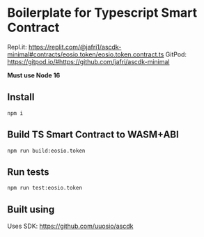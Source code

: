 # Boilerplate for Typescript Smart Contract

Repl.it: https://replit.com/@jafri1/ascdk-minimal#contracts/eosio.token/eosio.token.contract.ts
GitPod: https://gitpod.io/#https://github.com/jafri/ascdk-minimal

**Must use Node 16**

## Install
```
npm i
```


## Build TS Smart Contract to WASM+ABI
```
npm run build:eosio.token
```

## Run tests
```
npm run test:eosio.token
```

## Built using
Uses SDK: https://github.com/uuosio/ascdk
